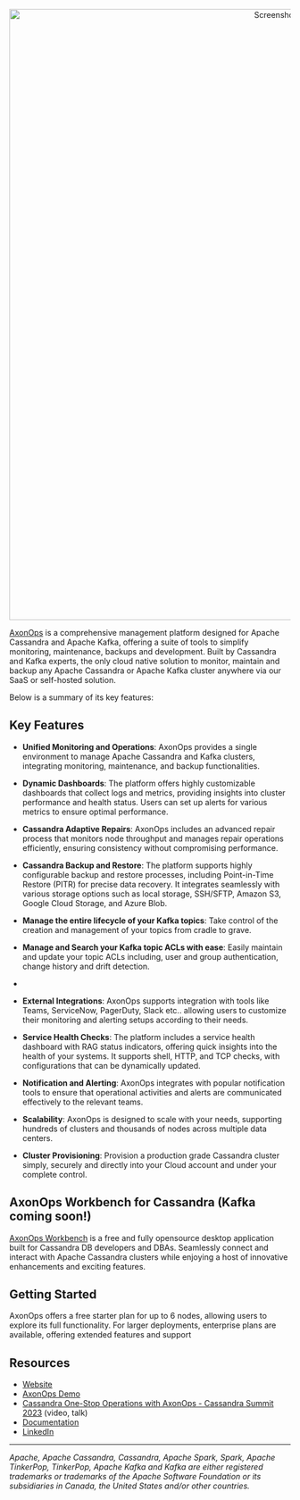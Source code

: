 <p align="center"><img width="1095" alt="Screenshot 2024-11-04 at 13 30 45" src="https://github.com/user-attachments/assets/030f5d41-a916-495e-b818-24dcd3661422"></p>


[AxonOps](https://axonops.com) is a comprehensive management platform designed for Apache Cassandra and Apache Kafka, offering a suite of tools to simplify monitoring, maintenance, backups and development. Built by Cassandra and Kafka experts, the only cloud native solution to monitor, maintain and backup any Apache Cassandra or Apache Kafka cluster anywhere via our SaaS or self-hosted solution.

Below is a summary of its key features:

## Key Features

- **Unified Monitoring and Operations**: AxonOps provides a single environment to manage Apache Cassandra and Kafka clusters, integrating monitoring, maintenance, and backup functionalities.

- **Dynamic Dashboards**: The platform offers highly customizable dashboards that collect logs and metrics, providing insights into cluster performance and health status. Users can set up alerts for various metrics to ensure optimal performance.

- **Cassandra Adaptive Repairs**: AxonOps includes an advanced repair process that monitors node throughput and manages repair operations efficiently, ensuring consistency without compromising performance.

- **Cassandra Backup and Restore**: The platform supports highly configurable backup and restore processes, including Point-in-Time Restore (PITR) for precise data recovery. It integrates seamlessly with various storage options such as local storage, SSH/SFTP, Amazon S3, Google Cloud Storage, and Azure Blob.

- **Manage the entire lifecycle of your Kafka topics**: Take control of the creation and management of your topics from cradle to grave.
  
- **Manage and Search your Kafka topic ACLs with ease**: Easily maintain and update your topic ACLs including, user and group authentication, change history and drift detection.
- 
- **External Integrations**: AxonOps supports integration with tools like Teams, ServiceNow, PagerDuty, Slack etc.. allowing users to customize their monitoring and alerting setups according to their needs.

- **Service Health Checks**: The platform includes a service health dashboard with RAG status indicators, offering quick insights into the health of your systems. It supports shell, HTTP, and TCP checks, with configurations that can be dynamically updated.

- **Notification and Alerting**: AxonOps integrates with popular notification tools to ensure that operational activities and alerts are communicated effectively to the relevant teams.

- **Scalability**: AxonOps is designed to scale with your needs, supporting hundreds of clusters and thousands of nodes across multiple data centers.

- **Cluster Provisioning**: Provision a production grade Cassandra cluster simply, securely and directly into your Cloud account and under your complete control.


## AxonOps Workbench for Cassandra (Kafka coming soon!)

[AxonOps Workbench](https://github.com/axonops/axonops-workbench-cassandra) is a free and fully opensource desktop application built for Cassandra DB developers and DBAs. Seamlessly connect and interact with Apache Cassandra clusters while enjoying a host of innovative enhancements and exciting features.

## Getting Started

AxonOps offers a free starter plan for up to 6 nodes, allowing users to explore its full functionality. For larger deployments, enterprise plans are available, offering extended features and support

## Resources
- [Website](https://axonops.com/)
- [AxonOps Demo](https://axonops.com/demo-sandbox/)
- [Cassandra One-Stop Operations with AxonOps - Cassandra Summit 2023](https://www.youtube.com/watch?v=7pfMz2vsGYY) (video, talk)
- [Documentation](https://docs.axonops.com/)
- [LinkedIn](https://www.linkedin.com/company/axonops/)

***

*Apache, Apache Cassandra, Cassandra, Apache Spark, Spark, Apache TinkerPop, TinkerPop, Apache Kafka and Kafka are either registered trademarks or trademarks of the Apache Software Foundation or its subsidiaries in Canada, the United States and/or other countries.*
